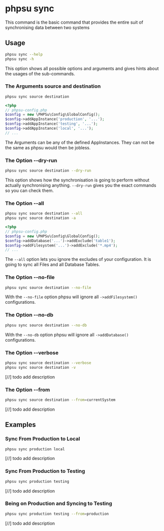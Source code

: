 # phpsu sync

This command is the basic command that provides the entire suit of synchronising data between two systems

## Usage

```bash
phpsu sync --help
phpsu sync -h
```  

This option shows all possible options and arguments and gives hints about the usages of the sub-commands.

### The Arguments source and destination

```bash
phpsu sync source destination
```

```php
<?php
// phpsu-config.php
$config = new \PHPSu\Config\GlobalConfig();
$config->addAppInstance('production', '...');
$config->addAppInstance('testing', '...');
$config->addAppInstance('local', '...');
// ...
```

The Arguments can be any of the defined AppInstances. 
They can not be the same as phpsu would then be jobless.

### The Option --dry-run

```bash
phpsu sync source destination --dry-run 
``` 

This option shows how the synchronisation is going to perform without actually synchronising anything.
`--dry-run` gives you the exact commands so you can check them.

### The Option --all

```bash
phpsu sync source destination --all
phpsu sync source destination -a
``` 

```php
<?php
// phpsu-config.php
$config = new \PHPSu\Config\GlobalConfig();
$config->addDatabase('...')->addExclude('table1');
$config->addFilesystem('...')->addExclude('*.mp4');
// ...
```

The `--all` option lets you ignore the excludes of your configuration. 
It is going to sync all Files and all Database Tables.


### The Option --no-file

```bash
phpsu sync source destination --no-file
``` 

With the `--no-file` option phpsu will ignore all `->addFilesystem()` configurations.

### The Option --no-db

```bash
phpsu sync source destination --no-db
``` 

With the `--no-db` option phpsu will ignore all `->addDatabase()` configurations.

### The Option --verbose

```bash
phpsu sync source destination --verbose
phpsu sync source destination -v
``` 

[//] todo add description  

### The Option --from

```bash
phpsu sync source destination --from=currentSystem
``` 

[//] todo add description  



## Examples

### Sync From Production to Local

```bash
phpsu sync production local
``` 

[//] todo add description  

### Sync From Production to Testing

```bash
phpsu sync production testing
``` 

[//] todo add description  

### Being on Production and Syncing to Testing

```bash
phpsu sync production testing --from=production
``` 

[//] todo add description  
